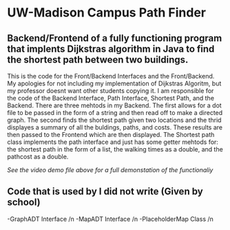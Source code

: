 # UW-Madison Campus Path Finder

## Backend/Frontend of a fully functioning program that implents Dijkstras algorithm in Java to find the shortest path between two buildings.

This is the code for the Front/Backend Interfaces and the Front/Backend. My apologies for not including my implementation of Dijkstras Algoritm, but my professor doesnt want other students copying it. I am responsible for the code of the Backend Interface, Path Interface, Shortest Path, and the Backend. There are three mehtods in my Backend. The first allows for a dot file to be passed in the form of a string and then read off to make a directed graph. The second finds the shortest path given two locations and the thrid displayes a summary of all the buldings, paths, and costs. These results are then passed to the Frontend which are then displayed. The Shortest path class implements the path interface and just has some getter mehtods for: the shortest path in the form of a list, the walking times as a double, and the pathcost as a double.

*See the video demo file above for a full demonstation of the functionaliy*

## Code that is used by I did not write (Given by school)
-GraphADT Interface /n
-MapADT Interface /n
-PlaceholderMap Class /n


